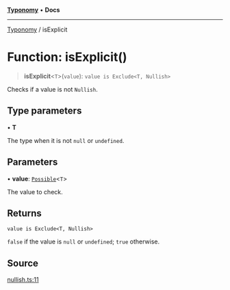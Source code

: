 [**Typonomy**](../README.md) • **Docs**

***

[Typonomy](../globals.md) / isExplicit

# Function: isExplicit()

> **isExplicit**\<`T`\>(`value`): `value is Exclude<T, Nullish>`

Checks if a value is not `Nullish`.

## Type parameters

• **T**

The type when it is not `null` or `undefined`.

## Parameters

• **value**: [`Possible`](../type-aliases/Possible.md)\<`T`\>

The value to check.

## Returns

`value is Exclude<T, Nullish>`

`false` if the value is `null` or `undefined`; `true` otherwise.

## Source

[nullish.ts:11](https://github.com/softcraft-development/typonomy/blob/eea886e2cab97560257369acf8e7d17e5016c6e5/src/nullish.ts#L11)
